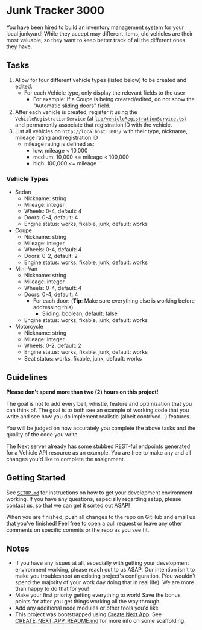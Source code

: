 # Junk Tracker 3000

You have been hired to build an inventory management system for your local junkyard! While they accept may different items, old vehicles are their most valuable, so they want to keep better track of all the different ones they have.

## Tasks

1. Allow for four different vehicle types (listed below) to be created and edited.
    - For each Vehicle type, only display the relevant fields to the user
      - For example: If a Coupe is being created/edited, do not show the "Automatic sliding doors" field.
2. After each vehicle is created, register it using the `VehicleRegistrationService` (at [`lib/vehicleRegistrationService.ts`](lib/vehicleRegistrationService.ts)) and permanently associate that registration ID with the vehicle.
3. List all vehicles on `http://localhost:3001/` with their type, nickname, mileage rating and registration ID
    - mileage rating is defined as:
        - low: mileage < 10,000
        - medium: 10,000 <= mileage < 100,000
        - high: 100,000 <= mileage

### Vehicle Types

- Sedan
    - Nickname: string
    - Mileage: integer
    - Wheels: 0-4, default: 4
    - Doors: 0-4, default: 4
    - Engine status: works, fixable, junk, default: works
- Coupe
    - Nickname: string
    - Mileage: integer
    - Wheels: 0-4, default: 4
    - Doors: 0-2, default: 2
    - Engine status: works, fixable, junk, default: works
- Mini-Van
    - Nickname: string
    - Mileage: integer
    - Wheels: 0-4, default: 4
    - Doors: 0-4, default: 4
      - For each door: (**Tip**: Make sure everything else is working before addressing this)
        - Sliding: boolean, default: false 
    - Engine status: works, fixable, junk, default: works
- Motorcycle
    - Nickname: string
    - Mileage: integer
    - Wheels: 0-2, default: 2
    - Engine status: works, fixable, junk, default: works
    - Seat status: works, fixable, junk, default: works

## Guidelines

**Please don't spend more than two (2) hours on this project!**

The goal is not to add every bell, whistle, feature and optimization that you can think of. The goal is to both see an example of working code that you write and see how you do implement realistic (albeit contrived...) features. 

You will be judged on how accurately you complete the above tasks and the quality of the code you write. 

The Next server already has some stubbed REST-ful endpoints generated for a Vehicle API resource as an example. You are free to make any and all changes you'd like to complete the assignment.

## Getting Started

See [`SETUP.md`](SETUP.md) for instructions on how to get your development environment working. If you have any questions, especially regarding setup, please contact us, so that we can get it sorted out ASAP!

When you are finished, push all changes to the repo on GitHub and email us that you've finished! Feel free to open a pull request or leave any other comments on specific commits or the repo as you see fit.

## Notes

- If you have any issues at all, especially with getting your development environment working, please reach out to us ASAP. Our intention isn't to make you troubleshoot an existing project's configuration. (You wouldn't spend the majority of your work day doing that in real life). We are more than happy to do that for you!
- Make your first priority getting everything to work! Save the bonus points for after you get things working all the way through.
- Add any additional node modules or other tools you'd like
- This project was bootstrapped using [Create Next App](https://github.com/vercel/next.js/tree/canary/packages/create-next-app). See [CREATE_NEXT_APP_README.md](CREATE_NEXT_APP_README.md) for more info on some scaffolding.
